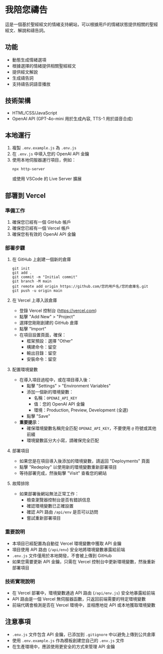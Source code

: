 # 我陪您禱告

這是一個基於聖經經文的情緒支持網站，可以根據用戶的情緒狀態提供相關的聖經經文、解說和禱告詞。

## 功能

- 動態生成情緒選項
- 根據選擇的情緒提供相關聖經經文
- 提供經文解說
- 生成禱告詞
- 支持禱告詞語音播放

## 技術架構

- HTML/CSS/JavaScript
- OpenAI API (GPT-4o-mini 用於生成內容, TTS-1 用於語音合成)

## 本地運行

1. 複製 `.env.example.js` 為 `.env.js`
2. 在 `.env.js` 中填入您的 OpenAI API 金鑰
3. 使用本地伺服器運行項目，例如：
   ```
   npx http-server
   ```
   或使用 VSCode 的 Live Server 擴展

## 部署到 Vercel

### 準備工作

1. 確保您已經有一個 GitHub 帳戶
2. 確保您已經有一個 Vercel 帳戶
3. 確保您有有效的 OpenAI API 金鑰

### 部署步驟

1. 在 GitHub 上創建一個新的倉庫
   ```
   git init
   git add .
   git commit -m "Initial commit"
   git branch -M main
   git remote add origin https://github.com/您的用戶名/您的倉庫名.git
   git push -u origin main
   ```

2. 在 Vercel 上導入該倉庫
   - 登錄 Vercel 控制台 (https://vercel.com)
   - 點擊 "Add New" > "Project"
   - 選擇您剛剛創建的 GitHub 倉庫
   - 點擊 "Import"
   - 在項目設置頁面，確保：
     - 框架預設：選擇 "Other"
     - 構建命令：留空
     - 輸出目錄：留空
     - 安裝命令：留空

3. 配置環境變數
   - 在導入項目過程中，或在項目導入後：
     - 點擊 "Settings" > "Environment Variables"
     - 添加一個新的環境變數：
       - 名稱：`OPENAI_API_KEY`
       - 值：您的 OpenAI API 金鑰
       - 環境：Production, Preview, Development (全選)
     - 點擊 "Save"
   - **重要提示**：
     - 確保環境變數名稱完全匹配 `OPENAI_API_KEY`，不要使用 `@` 符號或其他前綴
     - 環境變數區分大小寫，請確保完全匹配

4. 部署項目
   - 如果您是在項目導入後添加的環境變數，請返回 "Deployments" 頁面
   - 點擊 "Redeploy" 以使用新的環境變數重新部署項目
   - 等待部署完成，然後點擊 "Visit" 查看您的網站

5. 故障排除
   - 如果部署後網站無法正常工作：
     - 檢查瀏覽器控制台是否有錯誤信息
     - 確認環境變數已正確設置
     - 確認 API 路由 `/api/env` 是否可以訪問
     - 嘗試重新部署項目

### 重要說明

- 本項目已經配置為自動從 Vercel 環境變數中獲取 API 金鑰
- 項目使用 API 路由 (`/api/env`) 安全地將環境變數暴露給前端
- `.env.js` 文件僅用於本地開發，不會被上傳到 GitHub
- 如果您需要更新 API 金鑰，只需在 Vercel 控制台中更新環境變數，然後重新部署項目

### 技術實現說明

- 在 Vercel 部署中，環境變數通過 API 路由 (`/api/env.js`) 安全地暴露給前端
- API 路由是一個 Vercel 無伺服器函數，只返回前端需要的特定環境變數
- 前端代碼會檢測是否在 Vercel 環境中，並相應地從 API 或本地獲取環境變數

## 注意事項

- `.env.js` 文件包含 API 金鑰，已添加到 `.gitignore` 中以避免上傳到公共倉庫
- 使用 `.env.example.js` 作為模板創建您自己的 `.env.js` 文件
- 在生產環境中，應該使用更安全的方式來管理 API 金鑰

